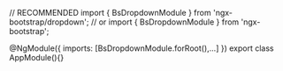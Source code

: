 // RECOMMENDED
import { BsDropdownModule } from 'ngx-bootstrap/dropdown';
// or
import { BsDropdownModule } from 'ngx-bootstrap';

@NgModule({
  imports: [BsDropdownModule.forRoot(),...]
})
export class AppModule(){}
